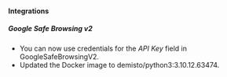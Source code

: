 
#### Integrations

##### Google Safe Browsing v2

- You can now use credentials for the *API Key* field in GoogleSafeBrowsingV2.
- Updated the Docker image to demisto/python3:3.10.12.63474.